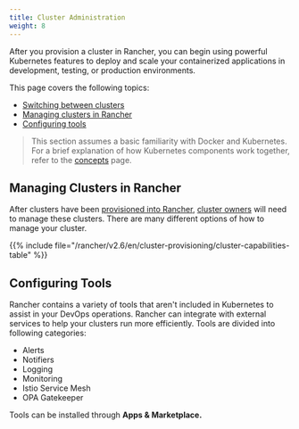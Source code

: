 ```yaml
---
title: Cluster Administration
weight: 8
---
```


After you provision a cluster in Rancher, you can begin using powerful Kubernetes features to deploy and scale your containerized applications in development, testing, or production environments.

This page covers the following topics:

- [Switching between clusters](#switching-between-clusters)
- [Managing clusters in Rancher](#managing-clusters-in-rancher)
- [Configuring tools](#configuring-tools)

> This section assumes a basic familiarity with Docker and Kubernetes. For a brief explanation of how Kubernetes components work together, refer to the [concepts]({{<baseurl>}}/rancher/v2.6/en/overview/concepts) page.

## Managing Clusters in Rancher

After clusters have been [provisioned into Rancher]({{<baseurl>}}/rancher/v2.6/en/cluster-provisioning/), [cluster owners]({{<baseurl>}}/rancher/v2.6/en/admin-settings/rbac/cluster-project-roles/#cluster-roles) will need to manage these clusters. There are many different options of how to manage your cluster. 

{{% include file="/rancher/v2.6/en/cluster-provisioning/cluster-capabilities-table" %}}

## Configuring Tools

Rancher contains a variety of tools that aren't included in Kubernetes to assist in your DevOps operations. Rancher can integrate with external services to help your clusters run more efficiently. Tools are divided into following categories:

- Alerts
- Notifiers
- Logging
- Monitoring
- Istio Service Mesh
- OPA Gatekeeper

Tools can be installed through **Apps & Marketplace.**